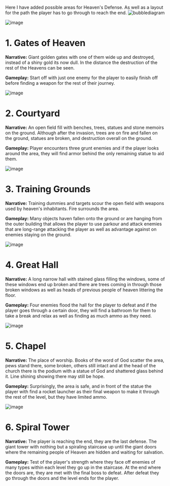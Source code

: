 Here I have added possible areas for Heaven's Defense. As well as a layout for the path the player has to go through to reach the end. 
![bubblediagram](https://github.com/user-attachments/assets/ab774ff2-2b08-4b65-9e9b-8af44e990f08)



![image](https://github.com/user-attachments/assets/f74b02ab-16b6-4e69-aaa5-fe4402b7949c)


# 1. Gates of Heaven 
**Narrative:** Giant golden gates with one of them wide up and destroyed, instead of a shiny gold its now dull. In the distance the destruction of the rest of the Heavens can be seen.

**Gameplay:** Start off with just one enemy for the player to easily finish off before finding a weapon for the rest of their journey. 


![image](https://github.com/user-attachments/assets/0e1f95a3-1f23-41a4-9620-3acb50aab8f2)


# 2. Courtyard 
**Narrative:** An open field fill with benches, trees, statues and stone memoirs on the ground. Although after the invasion, trees are on fire and fallen on the ground, statues are broken, and destruction overall on the ground. 

**Gameplay:** Player encounters three grunt enemies and if the player looks around the area, they will find armor behind the only remaining statue to aid them. 


![image](https://github.com/user-attachments/assets/51427042-841a-4e45-940d-5b8966da8f03)


# 3. Training Grounds 
**Narrative:** Training dummies and targets scour the open field with weapons used by heaven's inhabitants. Fire surrounds the area.

**Gameplay:** Many objects haven fallen onto the ground or are hanging from the outer building that allows the player to use parkour and attack enemies that are long-range attacking the player as well as advantage against on enemies staying on the ground. 


![image](https://github.com/user-attachments/assets/9fc91cd2-2c3a-46c8-886a-01367a9ac87e)



# 4. Great Hall 
**Narrative:** A long narrow hall with stained glass filling the windows, some of these windows end up broken and there are trees coming in through those broken windows as well as heads of previous people of heaven littering the floor.

**Gameplay:** Four enemies flood the hall for the player to defeat and if the player goes through a certain door, they will find a bathroom for them to take a break and relax as well as finding as much ammo as they need. 



![image](https://github.com/user-attachments/assets/1e56213b-5fa6-4eab-9a2c-8e027a7b812b)


# 5. Chapel 
**Narrative:** The place of worship. Books of the word of God scatter the area, pews stand there, some broken, others still intact and at the head of the church there is the podium with a statue of God and shattered glass behind it. Line shining showing there may still be hope.

**Gameplay:** Surprisingly, the area is safe, and in front of the statue the player with find a rocket launcher as their final weapon to make it through the rest of the level, but they have limited ammo. 



![image](https://github.com/user-attachments/assets/0204cbd4-8b52-486b-ba40-6c74f55a39c2)


# 6. Spiral Tower
**Narrative:** The player is reaching the end, they are the last defense. The giant tower with nothing but a spiraling staircase up until the giant doors where the remaining people of Heaven are hidden and waiting for salvation. 

**Gameplay:** Test of the player's strength where they face off enemies of many types within each level they go up in the staircase. At the end where the doors are, they are met with the final boss to defeat. After defeat they go through the doors and the level ends for the player. 
